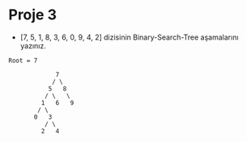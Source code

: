 # Proje 3
* [7, 5, 1, 8, 3, 6, 0, 9, 4, 2] dizisinin Binary-Search-Tree aşamalarını yazınız.

``` 
Root = 7

             7
            / \
           5   8
          / \   \
         1   6   9
        / \
       0   3 
          / \
         2   4


```